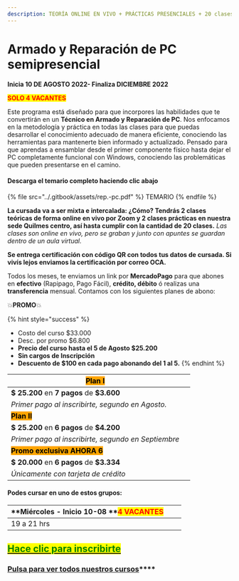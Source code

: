 ```yaml
---
description: TEORÍA ONLINE EN VIVO + PRÁCTICAS PRESENCIALES + 20 clases de 2 horas.
---
```


# Armado y Reparación de PC semipresencial

**Inicia 10 DE AGOSTO 2022- Finaliza DICIEMBRE 2022**&#x20;

<mark style="color:red;">**SOLO 4 VACANTES**</mark>

Este programa está diseñado para que incorpores las habilidades que te convertirán en un **Técnico en Armado y Reparación de PC**. Nos enfocamos en la metodología y práctica en todas las clases para que puedas desarrollar el conocimiento adecuado de manera eficiente, conociendo las herramientas para mantenerte bien informado y actualizado. Pensado para que aprendas a ensamblar desde el primer componente físico hasta dejar el PC completamente funcional con Windows, conociendo las problemáticas que pueden presentarse en el camino.

#### Descarga el temario completo haciendo clic abajo

{% file src="../.gitbook/assets/rep.-pc.pdf" %}
TEMARIO
{% endfile %}

**La cursada va a ser mixta e intercalada: ¿Cómo? Tendrás 2 clases teóricas de forma online en vivo por Zoom y 2 clases prácticas en nuestra sede Quilmes centro, así hasta cumplir con la cantidad de 20 clases.**  _Las clases son online en vivo, pero se graban y  junto con apuntes se guardan dentro de un aula virtual._

**Se entrega certificación con código QR con todos tus datos de cursada. Si vivís lejos enviamos la certificación por correo OCA.**

Todos los meses, te enviamos un link por **MercadoPago** para que abones en **efectivo** (Rapipago, Pago Fácil), **crédito, débito** ó realizas una **transferencia** mensual. Contamos con los siguientes planes de abono:

💥**PROMO**💥&#x20;

{% hint style="success" %}
* Costo del curso $33.000
* Desc. por promo $6.800
* **Precio del curso hasta el 5 de Agosto $25.200**
* **Sin cargos de Inscripción**
* **Descuento de $100 en cada pago abonando del 1 al 5.**&#x20;
{% endhint %}

| <mark style="background-color:orange;">**Plan I**</mark>                  |   |
| ------------------------------------------------------------------------- | - |
| **$ 25.200** en **7 pagos** de **$3.600**                                 |   |
| _Primer pago al inscribirte, segundo en Agosto._                          |   |
| <mark style="background-color:orange;">**Plan II**</mark>                 |   |
| **$ 25.200** en **6 pagos** de **$4.200**                                 |   |
| _Primer pago al inscribirte, segundo en Septiembre_                       |   |
| <mark style="background-color:orange;">**Promo exclusiva AHORA 6**</mark> |   |
| **$ 20.000** en **6 pagos** de **$3.334**                                 |   |
| _Únicamente con tarjeta de crédito_                                       |   |

#### Podes cursar en uno de estos grupos:

| **Miércoles - Inicio 10-08 **<mark style="color:red;">**4 VACANTES**</mark> |   |   |
| --------------------------------------------------------------------------- | - | - |
| 19 a 21 hrs                                                                 |   |   |

## <mark style="color:green;"></mark>[<mark style="color:green;">Hace clic para inscribirte</mark>](https://wa.me/+5491164622877?text=Hola,%20le%C3%AD%20toda%20la%20info%20del%20curso%20de%20Armado%20y%20Reparaci%C3%B3n%20de%20PC%20Presencial%20y%20quiero%20inscribirme)<mark style="color:green;"></mark>

### [**Pulsa para ver todos nuestros cursos**](../)****
